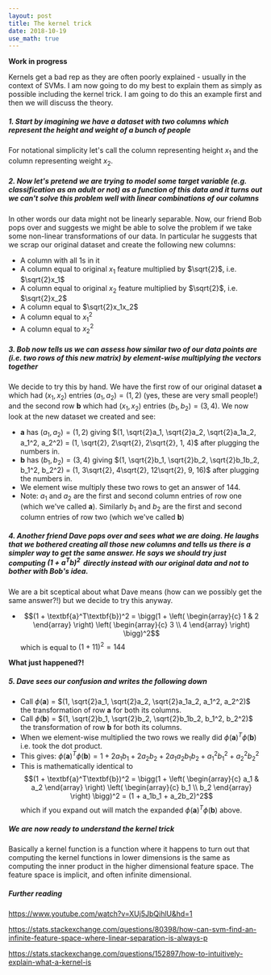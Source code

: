 ```yaml
---
layout: post
title: The kernel trick
date: 2018-10-19
use_math: true
---
```


**Work in progress**

Kernels get a bad rep as they are often poorly explained - usually in the context of SVMs. I am now going to do my best to explain them as simply as possible including the kernel trick. I am going to do this an example first and then we will discuss the theory.

##### 1. Start by imagining we have a dataset with two columns which represent the height and weight of a bunch of people

For notational simplicity let's call the column representing height $x_1$ and the column representing weight $x_2$.

##### 2. Now let's pretend we are trying to model some target variable (e.g. classification as an adult or not) as a function of this data and it turns out we can't solve this problem well with linear combinations of our columns

In other words our data might not be linearly separable. Now, our friend Bob pops over and suggests we might be able to solve the problem if we take some non-linear transformations of our data. In particular he suggests that we scrap our original dataset and create the following new columns:
  * A column with all 1s in it
  * A column equal to original $x_1$ feature multiplied by $\sqrt{2}$, i.e. $\sqrt{2}x_1$
  * A column equal to original $x_2$ feature multiplied by $\sqrt{2}$, i.e. $\sqrt{2}x_2$
  * A column equal to $\sqrt{2}x_1x_2$
  * A column equal to $x_1^2$
  * A column equal to $x_2^2$

##### 3. Bob now tells us we can assess how similar two of our data points are (i.e. two rows of this new matrix) by element-wise multiplying the vectors together

We decide to try this by hand. We have the first row of our original dataset $\textbf{a}$ which had $(x_1, x_2)$ entries $(a_1, a_2) = (1, 2)$ (yes, these are very small people!) and the second row $\textbf{b}$ which had $(x_1, x_2)$ entries $(b_1, b_2) = (3, 4)$. We now look at the new dataset we created and see:
 * $\textbf{a}$ has $(a_1, a_2) = (1, 2)$ giving $(1, \sqrt{2}a_1, \sqrt{2}a_2, \sqrt{2}a_1a_2, a_1^2, a_2^2) = (1, \sqrt{2}, 2\sqrt{2}, 2\sqrt{2}, 1, 4)$ after plugging the numbers in.
 * $\textbf{b}$ has $(b_1, b_2) = (3, 4)$ giving $(1, \sqrt{2}b_1, \sqrt{2}b_2, \sqrt{2}b_1b_2, b_1^2, b_2^2) = (1, 3\sqrt{2}, 4\sqrt{2}, 12\sqrt{2}, 9, 16)$ after plugging the numbers in.
 * We element wise multiply these two rows to get an answer of 144.
  * Note: $a_1$ and $a_2$ are the first and second column entries of row one (which we've called $\textbf{a}$). Similarly $b_1$ and $b_2$ are the first and second column entries of row two (which we've called $\textbf{b}$)

##### 4. Another friend Dave pops over and sees what we are doing. He laughs that we bothered creating all those new columns and tells us there is a simpler way to get the same answer. He says we should try just computing $(1 + \textbf{a}^T\textbf{b})^2 \,$ directly instead with our original data and not to bother with Bob's idea.

We are a bit sceptical about what Dave means (how can we possibly get the same answer?!) but we decide to try this anyway.
  * $$(1 + \textbf{a}^T\textbf{b})^2 = \bigg(1 + \left( \begin{array}{c} 1 & 2 \end{array} \right) \left( \begin{array}{c} 3 \\ 4 \end{array} \right) \bigg)^2$$ which is equal to $(1 + 11)^2 = 144$

**What just happened?!**

##### 5. Dave sees our confusion and writes the following down

* Call $\phi(\textbf{a})$ = $(1, \sqrt{2}a_1, \sqrt{2}a_2, \sqrt{2}a_1a_2, a_1^2, a_2^2)$ the transformation of row $\textbf{a}$ for both its columns.
* Call $\phi(\textbf{b})$ = $(1, \sqrt{2}b_1, \sqrt{2}b_2, \sqrt{2}b_1b_2, b_1^2, b_2^2)$ the transformation of row $\textbf{b}$ for both its columns.
* When we element-wise multiplied the two rows we really did $\phi(\textbf{a})^T\phi(\textbf{b})$ i.e. took the dot product.
* This gives: $\phi(\textbf{a})^T\phi(\textbf{b}) = 1 + 2a_1b_1 + 2a_2b_2 + 2a_1a_2b_1b_2 + a_1^2b_1^2 + a_2^2b_2^2$
* This is mathematically identical to $$(1 + \textbf{a}^T\textbf{b})^2 = \bigg(1 + \left( \begin{array}{c} a_1 & a_2 \end{array} \right) \left( \begin{array}{c} b_1 \\ b_2 \end{array} \right) \bigg)^2 = (1 + a_1b_1 + a_2b_2)^2$$ which if you expand out will match the expanded $\phi(\textbf{a})^T\phi(\textbf{b})$ above.

##### We are now ready to understand the kernel trick

Basically a kernel function is a function where it happens to turn out that computing the kernel functions in lower dimensions is the same as computing the inner product in the higher dimensional feature space. The feature space is implicit, and often infinite dimensional.

##### Further reading

https://www.youtube.com/watch?v=XUj5JbQihlU&hd=1

https://stats.stackexchange.com/questions/80398/how-can-svm-find-an-infinite-feature-space-where-linear-separation-is-always-p

https://stats.stackexchange.com/questions/152897/how-to-intuitively-explain-what-a-kernel-is
